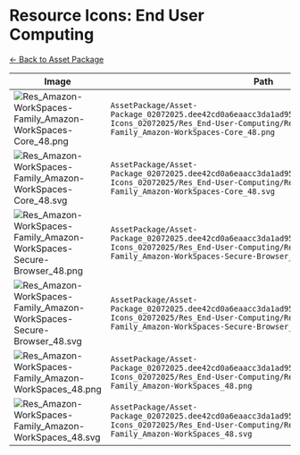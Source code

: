 # Resource Icons: End User Computing

[← Back to Asset Package](Asset-Package_02072025.dee42cd0a6eaacc3da1ad9519579357fb546f803)

| Image | Path |
|-------|------|
| ![Res_Amazon-WorkSpaces-Family_Amazon-WorkSpaces-Core_48.png](https://raw.githubusercontent.com/wiki/ugwis/diagram-as-code/AssetPackage/Asset-Package_02072025.dee42cd0a6eaacc3da1ad9519579357fb546f803/Resource-Icons_02072025/Res_End-User-Computing/Res_Amazon-WorkSpaces-Family_Amazon-WorkSpaces-Core_48.png) | `AssetPackage/Asset-Package_02072025.dee42cd0a6eaacc3da1ad9519579357fb546f803/Resource-Icons_02072025/Res_End-User-Computing/Res_Amazon-WorkSpaces-Family_Amazon-WorkSpaces-Core_48.png` |
| ![Res_Amazon-WorkSpaces-Family_Amazon-WorkSpaces-Core_48.svg](https://raw.githubusercontent.com/wiki/ugwis/diagram-as-code/AssetPackage/Asset-Package_02072025.dee42cd0a6eaacc3da1ad9519579357fb546f803/Resource-Icons_02072025/Res_End-User-Computing/Res_Amazon-WorkSpaces-Family_Amazon-WorkSpaces-Core_48.svg) | `AssetPackage/Asset-Package_02072025.dee42cd0a6eaacc3da1ad9519579357fb546f803/Resource-Icons_02072025/Res_End-User-Computing/Res_Amazon-WorkSpaces-Family_Amazon-WorkSpaces-Core_48.svg` |
| ![Res_Amazon-WorkSpaces-Family_Amazon-WorkSpaces-Secure-Browser_48.png](https://raw.githubusercontent.com/wiki/ugwis/diagram-as-code/AssetPackage/Asset-Package_02072025.dee42cd0a6eaacc3da1ad9519579357fb546f803/Resource-Icons_02072025/Res_End-User-Computing/Res_Amazon-WorkSpaces-Family_Amazon-WorkSpaces-Secure-Browser_48.png) | `AssetPackage/Asset-Package_02072025.dee42cd0a6eaacc3da1ad9519579357fb546f803/Resource-Icons_02072025/Res_End-User-Computing/Res_Amazon-WorkSpaces-Family_Amazon-WorkSpaces-Secure-Browser_48.png` |
| ![Res_Amazon-WorkSpaces-Family_Amazon-WorkSpaces-Secure-Browser_48.svg](https://raw.githubusercontent.com/wiki/ugwis/diagram-as-code/AssetPackage/Asset-Package_02072025.dee42cd0a6eaacc3da1ad9519579357fb546f803/Resource-Icons_02072025/Res_End-User-Computing/Res_Amazon-WorkSpaces-Family_Amazon-WorkSpaces-Secure-Browser_48.svg) | `AssetPackage/Asset-Package_02072025.dee42cd0a6eaacc3da1ad9519579357fb546f803/Resource-Icons_02072025/Res_End-User-Computing/Res_Amazon-WorkSpaces-Family_Amazon-WorkSpaces-Secure-Browser_48.svg` |
| ![Res_Amazon-WorkSpaces-Family_Amazon-WorkSpaces_48.png](https://raw.githubusercontent.com/wiki/ugwis/diagram-as-code/AssetPackage/Asset-Package_02072025.dee42cd0a6eaacc3da1ad9519579357fb546f803/Resource-Icons_02072025/Res_End-User-Computing/Res_Amazon-WorkSpaces-Family_Amazon-WorkSpaces_48.png) | `AssetPackage/Asset-Package_02072025.dee42cd0a6eaacc3da1ad9519579357fb546f803/Resource-Icons_02072025/Res_End-User-Computing/Res_Amazon-WorkSpaces-Family_Amazon-WorkSpaces_48.png` |
| ![Res_Amazon-WorkSpaces-Family_Amazon-WorkSpaces_48.svg](https://raw.githubusercontent.com/wiki/ugwis/diagram-as-code/AssetPackage/Asset-Package_02072025.dee42cd0a6eaacc3da1ad9519579357fb546f803/Resource-Icons_02072025/Res_End-User-Computing/Res_Amazon-WorkSpaces-Family_Amazon-WorkSpaces_48.svg) | `AssetPackage/Asset-Package_02072025.dee42cd0a6eaacc3da1ad9519579357fb546f803/Resource-Icons_02072025/Res_End-User-Computing/Res_Amazon-WorkSpaces-Family_Amazon-WorkSpaces_48.svg` |
